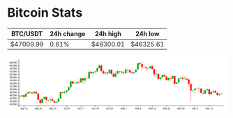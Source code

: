 # Bitcoin Stats

BTC/USDT|24h change|24h high|24h low|
|---|---|---|---|
|$47009.99|0.61%|$48300.01|$46325.61|

<img src="./chart.svg">
